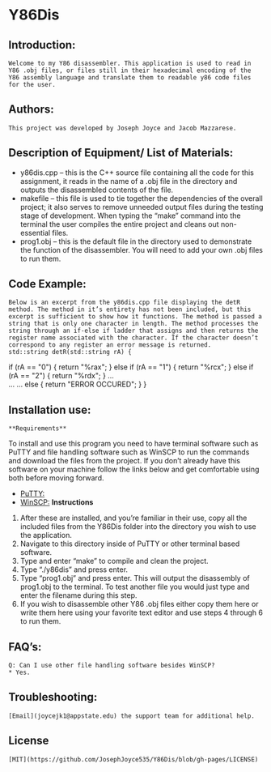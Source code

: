 # Y86Dis
## Introduction: 
	Welcome to my Y86 disassembler. This application is used to read in Y86 .obj files, or files still in their hexadecimal encoding of the Y86 assembly language and translate them to readable y86 code files for the user. 
## Authors: 
	This project was developed by Joseph Joyce and Jacob Mazzarese.
## Description of Equipment/ List of Materials:
* y86dis.cpp – this is the C++ source file containing all the code for this assignment, it reads in the name of a .obj file in the directory and outputs the disassembled contents of the file.
* makefile – this file is used to tie together the dependencies of the overall project; it also serves to remove unneeded output files during the testing stage of development. When typing the “make” command into the terminal the user compiles the entire project and cleans out non-essential files.
* prog1.obj – this is the default file in the directory used to demonstrate the function of the disassembler. You will need to add your own .obj files to run them.
## Code Example:
	Below is an excerpt from the y86dis.cpp file displaying the detR method. The method in it’s entirety has not been included, but this excerpt is sufficient to show how it functions. The method is passed a string that is only one character in length. The method processes the string through an if-else if ladder that assigns and then returns the register name associated with the character. If the character doesn’t correspond to any register an error message is returned.
	std::string detR(std::string rA) {
   if (rA == "0") {
     return "%rax";
   }
   else if (rA == "1") {
      return "%rcx";
   }
   else if (rA == "2") {
        return "%rdx";
   }
…	
…
…
   else {
        return "ERROR OCCURED";
   }
}

## Installation use:
	**Requirements**
To install and use this program you need to have terminal software such as PuTTY and file handling software such as WinSCP to run the commands and download the files from the project. If you don’t already have this software on your machine follow the links below and get comfortable using both before moving forward.
* [PuTTY:](https://www.putty.org/)
* [WinSCP:](https://winscp.net/eng/docs/guide_install)
	**Instructions**
1.	After these are installed, and you’re familiar in their use, copy all the included files from the Y86Dis folder into the directory you wish to use the application.
2.	Navigate to this directory inside of PuTTY or other terminal based software.
3.	Type and enter “make” to compile and clean the project.
4.	Type “./y86dis” and press enter.
5.	Type “prog1.obj” and press enter. This will output the disassembly of prog1.obj to the terminal. To test another file you would just type and enter the filename during this step.
6.	If you wish to disassemble other Y86 .obj files either copy them here or write them here using your favorite text editor and use steps 4 through 6 to run them.
## FAQ’s:
	Q: Can I use other file handling software besides WinSCP?
	* Yes.
## Troubleshooting:
	[Email](joycejk1@appstate.edu) the support team for additional help.
## License
	[MIT](https://github.com/JosephJoyce535/Y86Dis/blob/gh-pages/LICENSE)
	
